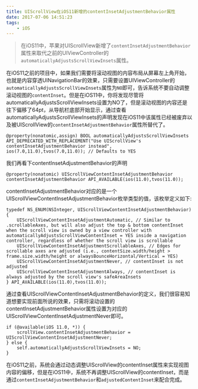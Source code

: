 ```yaml
---
title: UIScrollView在iOS11新增的contentInsetAdjustmentBehavior属性
date: 2017-07-06 14:51:23
tags:
	- iOS
---
```


> 在iOS11中，苹果对UIScrollView新增了`contentInsetAdjustmentBehavior`属性来取代之前的UIViewController的`automaticallyAdjustsScrollViewInsets`属性。

在iOS11之前的项目中，如果我们需要将滚动视图的内容布局从屏幕左上角开始，也就是内容穿透UINavigationBar的效果，只需要设置UIViewController的`automaticallyAdjustsScrollViewInsets`属性为`NO`即可，告诉系统不要自动调整滚动视图的`contentInset`。但是在iOS11中，你将发现尽管将automaticallyAdjustsScrollViewInsets设置为NO了，但是滚动视图的内容还是往下偏移了64pt，从导航栏底部开始显示，通过查看automaticallyAdjustsScrollViewInsets的声明发现在iOS11中该属性已经被废弃以及被UIScrollView的`contentInsetAdjustmentBehavior`属性所替代了。

```ObjC
@property(nonatomic,assign) BOOL automaticallyAdjustsScrollViewInsets API_DEPRECATED_WITH_REPLACEMENT("Use UIScrollView's contentInsetAdjustmentBehavior instead", ios(7.0,11.0),tvos(7.0,11.0)); // Defaults to YES

```

我们再看下contentInsetAdjustmentBehavior的声明

```ObjC
@property(nonatomic) UIScrollViewContentInsetAdjustmentBehavior contentInsetAdjustmentBehavior API_AVAILABLE(ios(11.0),tvos(11.0));
```

contentInsetAdjustmentBehavior对应的是一个UIScrollViewContentInsetAdjustmentBehavior枚举类型的值，该枚举定义如下:

```ObjC
typedef NS_ENUM(NSInteger, UIScrollViewContentInsetAdjustmentBehavior) {
    UIScrollViewContentInsetAdjustmentAutomatic, // Similar to .scrollableAxes, but will also adjust the top & bottom contentInset when the scroll view is owned by a view controller with automaticallyAdjustsScrollViewContentInset = YES inside a navigation controller, regardless of whether the scroll view is scrollable
    UIScrollViewContentInsetAdjustmentScrollableAxes, // Edges for scrollable axes are adjusted (i.e., contentSize.width/height > frame.size.width/height or alwaysBounceHorizontal/Vertical = YES)
    UIScrollViewContentInsetAdjustmentNever, // contentInset is not adjusted
    UIScrollViewContentInsetAdjustmentAlways, // contentInset is always adjusted by the scroll view's safeAreaInsets
} API_AVAILABLE(ios(11.0),tvos(11.0));

```

通过查看UIScrollViewContentInsetAdjustmentBehavior的定义，我们很容易知道想要实现前面所说的效果，只需将滚动设置的contentInsetAdjustmentBehavior属性设置为对应的UIScrollViewContentInsetAdjustmentNever即可。

```ObjC
if (@available(iOS 11.0, *)) {
    scrollView.contentInsetAdjustmentBehavior = UIScrollViewContentInsetAdjustmentNever;
} else {
	self.automaticallyAdjustsScrollViewInsets = NO;
}
```

在iOS11之前，系统会通过动态调整UIScrollView的contentInset属性来实现视图内容的偏移，但是在iOS11中，系统不再调整UIScrollView的contentInset，而是通过`contentInsetAdjustmentBehavior`和`adjustedContentInset`来配合完成。
